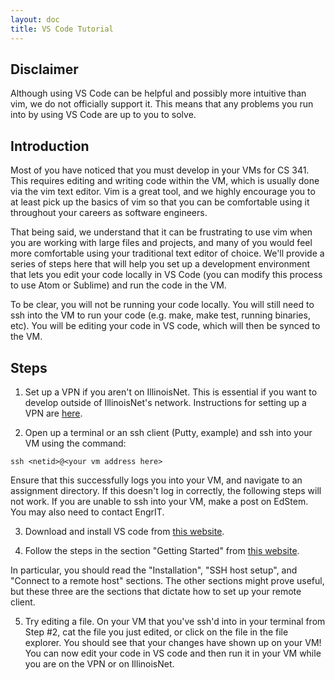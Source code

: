 ```yaml
---
layout: doc
title: VS Code Tutorial
---
```


## Disclaimer
Although using VS Code can be helpful and possibly more intuitive than vim, we do not officially support it. This means that any problems you run into by using VS Code are up to you to solve.

## Introduction

Most of you have noticed that you must develop in your VMs for CS 341. This requires editing and writing code within the VM, which is usually done via the vim text editor. Vim is a great tool, and we highly encourage you to at least pick up the basics of vim so that you can be comfortable using it throughout your careers as software engineers.

That being said, we understand that it can be frustrating to use vim when you are working with large files and projects, and many of you would feel more comfortable using your traditional text editor of choice. We'll provide a series of steps here that will help you set up a development environment that lets you edit your code locally in VS Code (you can modify this process to use Atom or Sublime) and run the code in the VM.

To be clear, you will not be running your code locally. You will still need to ssh into the VM to run your code (e.g. make, make test, running binaries, etc). You will be editing your code in VS code, which will then be synced to the VM.

## Steps

1. Set up a VPN if you aren't on IllinoisNet. This is essential if you want to develop outside of IllinoisNet's network. Instructions for setting up a VPN are [here](https://techservices.illinois.edu/services/virtual-private-networking-vpn/download-and-set-up-the-vpn-client).

2. Open up a terminal or an ssh client (Putty, example) and ssh into your VM using the command: 
```console
ssh <netid>@<your vm address here>
```
Ensure that this successfully logs you into your VM, and navigate to an assignment directory. If this doesn't log in correctly, the following steps will not work. If you are unable to ssh into your VM, make a post on EdStem. You may also need to contact EngrIT.

3. Download and install VS code from [this website](https://code.visualstudio.com).

4. Follow the steps in the section "Getting Started" from [this website](https://code.visualstudio.com/docs/remote/ssh).

In particular, you should read the "Installation", "SSH host setup", and "Connect to a remote host" sections. The other sections might prove useful, but these three are the sections that dictate how to set up your remote client.

5. Try editing a file. On your VM that you've ssh'd into in your terminal from Step #2, cat the file you just edited, or click on the file in the file explorer. You should see that your changes have shown up on your VM! You can now edit your code in VS code and then run it in your VM while you are on the VPN or on IllinoisNet.
